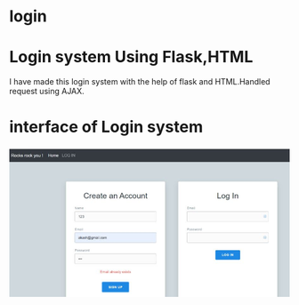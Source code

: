 # login

<h1> Login system Using Flask,HTML </h1>
I have made this login system with the help of flask and HTML.Handled request using AJAX.

<h1> interface of Login system </h1>
<img src="/login.jpg" >
